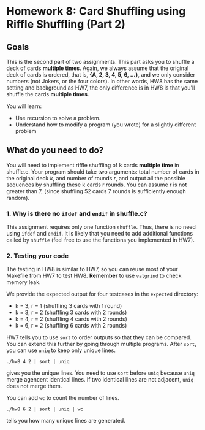 # Homework 8: Card Shuffling using Riffle Shuffling (Part 2)

## Goals

This is the second part of two assignments.  This part asks you to
shuffle a deck of cards **multiple times**. Again, 
we always assume that the original deck of cards is ordered, that is, **{A, 2, 3, 4, 5, 6, ...}**, 
and we only consider numbers (not Jokers, or the four colors).
In other words, HW8 has the same setting and background as HW7, 
the only difference is in HW8 is that you'll shuffle the cards **multiple times**.

You will learn:

* Use recursion to solve a problem.
* Understand how to modify a program (you wrote) for a slightly different problem

## What do you need to do?

You will need to implement riffle shuffling of k cards **multiple time** in shuffle.c. 
Your program should take two arguments: total number of cards in the original deck *k*, and number of rounds *r*, 
and output all the possible sequences by shuffling these k cards r rounds.
You can assume r is not greater than 7, (since shuffling 52 cards 7 rounds is sufficiently enough random).

### 1. Why is there no `ifdef` and `endif` in shuffle.c?

This assignment requires only one function `shuffle`. Thus, there is
no need using `ifdef` and `endif`. It is likely that you need to add
additional functions called by `shuffle` (feel free to use the functions you implemented in HW7).

### 2. Testing your code

The testing in HW8 is similar to HW7, so you can reuse most of your Makefile from HW7 to test HW8.
**Remember** to use `valgrind` to check memory leak.

We provide the expected output for four testcases in the `expected` directory:
* k = 3, r = 1 (shuffling 3 cards with 1 round)
* k = 3, r = 2 (shuffling 3 cards with 2 rounds)
* k = 4, r = 2 (shuffling 4 cards with 2 rounds)
* k = 6, r = 2 (shuffling 6 cards with 2 rounds)

HW7 tells you to use `sort` to order outputs so
that they can be compared.  You can extend this further by going
through multiple programs. After `sort`, you can use `uniq` to keep
only unique lines.  

`./hw8 4 2 | sort | uniq`

gives you the unique lines. You need to use `sort` before `uniq`
because `uniq` merge agencent identical lines.  If two identical lines
are not adjacent, `uniq` does not merge them.

You can add `wc` to count the number of lines.

`./hw8 6 2 | sort | uniq | wc`

tells you how many unique lines are generated.
